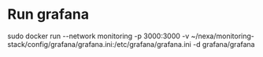 # Run grafana
sudo docker run --network monitoring -p 3000:3000 -v ~/nexa/monitoring-stack/config/grafana/grafana.ini:/etc/grafana/grafana.ini -d  grafana/grafana